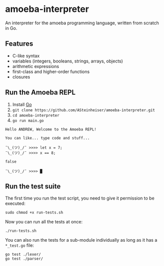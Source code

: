 # amoeba-interpreter
An interpreter for the amoeba programming language, written from scratch in Go.

## Features
- C-like syntax
- variables (integers, booleans, strings, arrays, objects)
- arithmetic expressions
- first-class and higher-order functions
- closures

## Run the Amoeba REPL
1. Install [Go](https://golang.org/dl/)
1. `git clone https://github.com/ASteinheiser/amoeba-interpreter.git`
1. `cd amoeba-interpreter`
1. `go run main.go`
```
Hello ANDREW, Welcome to the Amoeba REPL!

You can like... type code and stuff...

¯\_(ツ)_/¯ >>>> let x = 7;
¯\_(ツ)_/¯ >>>> x == 8;

false

¯\_(ツ)_/¯ >>>> █
```

## Run the test suite
The first time you run the test script, you need to give it permission to be executed:
```
sudo chmod +x run-tests.sh
```
Now you can run all the tests at once:
```
./run-tests.sh
```
You can also run the tests for a sub-module individually as long as it has a `*_test.go` file:
```
go test ./lexer/
go test ./parser/
```
